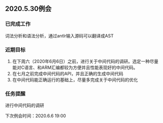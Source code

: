 ## 2020.5.30例会

### 已完成工作

词法分析和语法分析，通过antlr输入源码可以翻译成AST

### 近期目标

1. 在下周六（2020年6月6日）之前，进行关于中间代码的调研。选定一种尽量能对C语言、和ARM汇编都较为方便并且性能表现好的中间代码。
2. 在七月之前完成中间代码的API，并且正确的生成中间代码
3. 在中间代码能正确运行的基础上，尽量多完成关于中间代码的优化

### 任务提醒

进行中间代码的调研



下次例会时间：2020.6.6 19:00